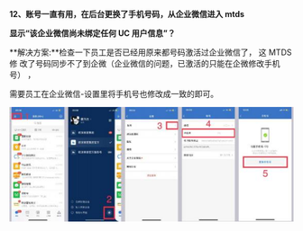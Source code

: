 <a name="bookmark30"></a>**12、账号一直有用，在后台更换了手机号码，从企业微信进入 mtds**

**显示“该企业微信尚未绑定任何 UC 用户信息”？**

**解决方案:**检查一下员工是否已经用原来都号码激活过企业微信了，  这 MTDS 修 改了号码同步不了到企微（企业微信的问题，已激活的只能在企微修改手机号） ，

需要员工在企业微信-设置里将手机号也修改成一致的即可。

![](Aspose.Words.aca87248-de04-4a2d-8e8a-3952345973ad.001.jpeg)



